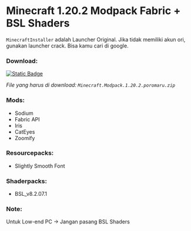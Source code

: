 # Minecraft 1.20.2 Modpack Fabric + BSL Shaders

`MinecraftInstaller` adalah Launcher Original. Jika tidak memiliki akun ori, gunakan launcher crack. Bisa kamu cari di google.

### Download:
[![Static Badge](https://img.shields.io/badge/Download-Here-00B300)](https://github.com/iyansanjaya/mc-1.20.2/releases/tag/Minecraft)

_File yang harus di download: `Minecraft.Modpack.1.20.2.poromaru.zip`_

### Mods:
- Sodium
- Fabric API
- Iris
- CatEyes
- Zoomify

### Resourcepacks:
- Slightly Smooth Font

### Shaderpacks:
- BSL_v8.2.07.1

### Note:
Untuk Low-end PC → Jangan pasang BSL Shaders
